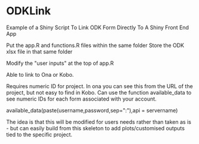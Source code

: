 # ODKLink
Example of a Shiny Script To Link ODK Form Directly To A Shiny Front End App

Put the app.R and functions.R files within the same folder
Store the ODK xlsx file in that same folder

Modify the "user inputs" at the top of app.R

Able to link to Ona or Kobo.

Requires numeric ID for project. In ona you can see this from the URL of the project, but not easy to find in Kobo. Can use the function available_data to see numeric IDs for each form associated with your account.

available_data(paste(username,password,sep=":"),api = servername)

The idea is that this will be modified for users needs rather than taken as is - but can easily build from this skeleton to add plots/customised outputs tied to the specific project.
